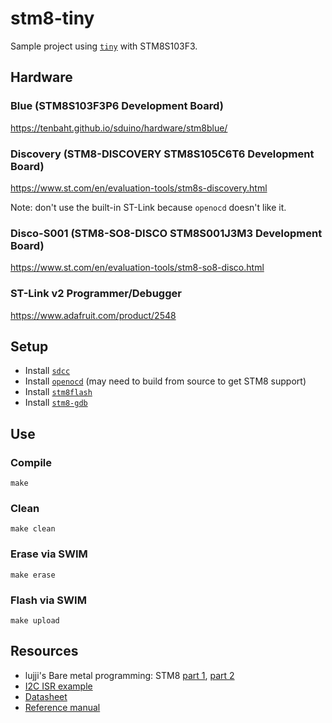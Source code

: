 # stm8-tiny
Sample project using [`tiny`](https://github.com/ryanplusplus/tiny) with STM8S103F3.

## Hardware
### Blue (STM8S103F3P6 Development Board)
https://tenbaht.github.io/sduino/hardware/stm8blue/

### Discovery (STM8-DISCOVERY STM8S105C6T6 Development Board)
https://www.st.com/en/evaluation-tools/stm8s-discovery.html

Note: don't use the built-in ST-Link because `openocd` doesn't like it.

### Disco-S001 (STM8-SO8-DISCO STM8S001J3M3 Development Board)
https://www.st.com/en/evaluation-tools/stm8-so8-disco.html

### ST-Link v2 Programmer/Debugger
https://www.adafruit.com/product/2548

## Setup
- Install [`sdcc`](http://sdcc.sourceforge.net/)
- Install [`openocd`](https://github.com/ntfreak/openocd) (may need to build from source to get STM8 support)
- Install [`stm8flash`](https://github.com/vdudouyt/stm8flash)
- Install [`stm8-gdb`](https://stm8-binutils-gdb.sourceforge.io/)

## Use
### Compile
```shell
make
```

### Clean
```shell
make clean
```

### Erase via SWIM
```shell
make erase
```

### Flash via SWIM
```shell
make upload
```

## Resources
- lujji's Bare metal programming: STM8 [part 1](https://lujji.github.io/blog/bare-metal-programming-stm8/), [part 2](https://lujji.github.io/blog/bare-metal-programming-stm8-part2/)
- [I2C ISR example](https://blog.mark-stevens.co.uk/2015/05/stm8s-i2c-master-devices/)
- [Datasheet](https://www.st.com/content/ccc/resource/technical/document/datasheet/42/5a/27/87/ac/5a/44/88/DM00024550.pdf/files/DM00024550.pdf/jcr:content/translations/en.DM00024550.pdf)
- [Reference manual](https://www.st.com/content/ccc/resource/technical/document/reference_manual/9a/1b/85/07/ca/eb/4f/dd/CD00190271.pdf/files/CD00190271.pdf/jcr:content/translations/en.CD00190271.pdf)
